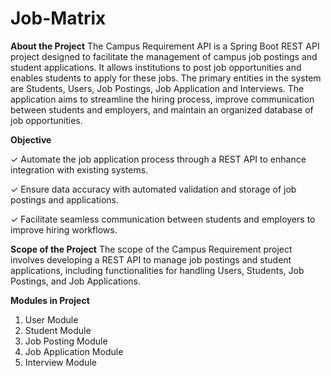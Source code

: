 # Job-Matrix
**About the Project**
The Campus Requirement API is a Spring Boot REST API project designed to facilitate the
management of campus job postings and student applications. It allows institutions to post
job opportunities and enables students to apply for these jobs. The primary entities in the
system are Students, Users, Job Postings, Job Application and Interviews. The application
aims to streamline the hiring process, improve communication between students and
employers, and maintain an organized database of job opportunities.

**Objective**

✓ Automate the job application process through a REST API to enhance integration with
existing systems.

✓ Ensure data accuracy with automated validation and storage of job postings and
applications.

✓ Facilitate seamless communication between students and employers to improve hiring
workflows.

**Scope of the Project**
The scope of the Campus Requirement project involves developing a REST API to manage
job postings and student applications, including functionalities for handling Users, Students,
Job Postings, and Job Applications.

**Modules in Project**
1. User Module
2. Student Module
3. Job Posting Module
4. Job Application Module
5. Interview Module

